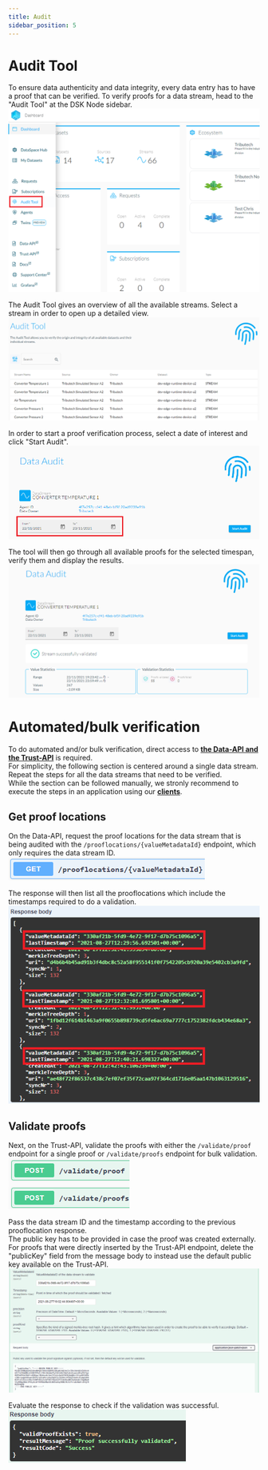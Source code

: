 ```yaml
---
title: Audit
sidebar_position: 5
---
```


# Audit Tool

To ensure data authenticity and data integrity, every data entry has to have a proof that can be verified. To verify proofs for a data stream, head to the "Audit Tool" at the DSK Node sidebar.
![Audit tool sidebar](assets/audit_sidebar.png)

The Audit Tool gives an overview of all the available streams. Select a stream in order to open up a detailed view.
![Audit overview](assets/audit_stream_overview.png)

In order to start a proof verification process, select a date of interest and click "Start Audit".
![Audit stream view](assets/audit_stream_view.png)

The tool will then go through all available proofs for the selected timespan, verify them and display the results.
![Audit verification process](assets/audit_verification_process.png)
# Automated/bulk verification

To do automated and/or bulk verification, direct access to [**the Data-API and the Trust-API**](./api.md) is required.  
For simplicity, the following section is centered around a single data stream. Repeat the steps for all the data streams that need to be verified.  
While the section can be followed manually, we stronly recommend to execute the steps in an application using our [**clients**](https://github.com/tributech-solutions/tributech-dsk-api-clients).

## Get proof locations

On the Data-API, request the proof locations for the data stream that is being audited with the `/prooflocations/{valueMetadataId}` endpoint, which only requires the data stream ID.  
![Prooflocations](assets/audit_prooflocation.png)

The response will then list all the prooflocations which include the timestamps required to do a validation.  
![Prooflocations response](assets/audit_prooflocation_response.png)

## Validate proofs

Next, on the Trust-API, validate the proofs with either the `/validate/proof` endpoint for a single proof or `/validate/proofs` endpoint for bulk validation.  
![Validate proofs](assets/audit_validate_proofs.png)

Pass the data stream ID and the timestamp according to the previous prooflocation response.  
The public key has to be provided in case the proof was created externally. For proofs that were directly inserted by the Trust-API endpoint, delete the "publicKey" field from the message body to instead use the default public key available on the Trust-API.
![Validation input](assets/audit_validation_input.png)

Evaluate the response to check if the validation was successful.  
![Validation response](assets/audit_validation_response.png)
